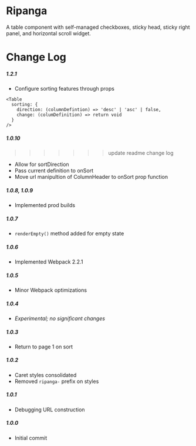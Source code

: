 # Ripanga

A table component with self-managed checkboxes, sticky head, sticky right panel, and horizontal scroll widget.

# Change Log

##### 1.2.1
- Configure sorting features through props
```
<Table
  sorting: {
    direction: (columnDefintion) => 'desc' | 'asc' | false,
    change: (columDefinition) => return void
  }
/>
```
##### 1.0.10
>>>>>>> update readme change log
- Allow for sortDirection
- Pass current definition to onSort
- Move url manipultion of ColumnHeader to onSort prop function
##### 1.0.8, 1.0.9

- Implemented prod builds

##### 1.0.7
- `renderEmpty()` method added for empty state

##### 1.0.6
- Implemented Webpack 2.2.1

##### 1.0.5
- Minor Webpack optimizations

##### 1.0.4
- _Experimental; no significant changes_

##### 1.0.3
- Return to page 1 on sort

##### 1.0.2
- Caret styles consolidated
- Removed `ripanga-` prefix on styles

##### 1.0.1
- Debugging URL construction

##### 1.0.0
- Initial commit
